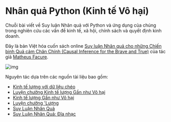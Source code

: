 # Nhân quả Python (Kinh tế Vô hại)
Chuỗi bài viết về Suy luận Nhân quả với Python và ứng dụng của chúng trong nghiên cứu các vấn đề kinh tế, xã hội, chính sách và quyết định kinh doanh.

Đây là bản Việt hóa cuốn sách online [Suy luận Nhân quả cho những Chiến binh Quả cảm Chân Chính (Causal Inference for the Brave and True)](https://github.com/matheusfacure/python-causality-handbook) của tác giả [Matheus Facure](https://matheusfacure.github.io/about/).

![img]('ipynb/data/img/brave-and-true.png')

Nguyên tác dựa trên các nguồn tài liệu bao gồm:

* [Kinh tế lượng với dữ liệu chéo](https://www.aeaweb.org/conference/cont-ed/2017-webcasts)
* [Luyện chưởng Kinh tế lượng Gần như Vô hại](https://www.aeaweb.org/conference/cont-ed/2020-webcasts)
* [Kinh tế lượng Gần như Vô hại](https://www.mostlyharmlesseconometrics.com/)
* [Luyện chưởng 'Lượng](https://www.masteringmetrics.com/)
* [Suy Luận Nhân Quả](https://www.hsph.harvard.edu/miguel-hernan/causal-inference-book/)
* [Suy Luận Nhân Quả: Đĩa nhạc](https://www.scunning.com/mixtape.html)
